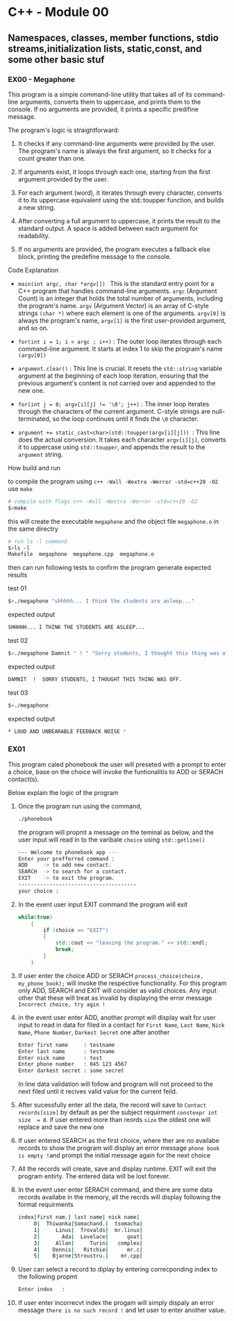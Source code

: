 # C++ - Module 00

## Namespaces, classes, member functions, stdio streams,initialization lists, static,const, and some other basic stuf

### EX00 - Megaphone

This program is a simple command-line utility that takes all of its command-line arguments, converts them to uppercase, and prints them to the console. If no arguments are provided, it prints a specific predifine message.

The program's logic is straightforward:

01. It checks if any command-line arguments were provided by the user. The program's name is always the first argument, so it checks for a count greater than one.

02. If arguments exist, it loops through each one, starting from the first argument provided by the user.

03. For each argument (word), it iterates through every character, converts it to its uppercase equivalent using the std::toupper function, and builds a new string.

04. After converting a full argument to uppercase, it prints the result to the standard output. A space is added between each argument for readability.

05. If no arguments are provided, the program executes a fallback else block, printing the predefine message to the console.

Code Explanation

* `main(int argc, char *argv[]) ` This is the standard entry point for a C++ program that handles command-line arguments.
`argc` (Argument Count) is an integer that holds the total number of arguments, including the program's name.
`argv` (Argument Vector) is an array of C-style strings `(char *)` where each element is one of the arguments. `argv[0]` is always the program's name, `argv[1]` is the first user-provided argument, and so on.

* `for(int i = 1; i < argc ; i++)` : The outer loop iterates through each command-line argument. It starts at index 1 to skip the program's name `(argv[0])`

* `argument.clear()` : This line is crucial. It resets the `std::string` variable argument at the beginning of each loop iteration, ensuring that the previous argument's content is not carried over and appended to the new one.

* `for(int j = 0; argv[i][j] != '\0'; j++)` : The inner loop iterates through the characters of the current argument. C-style strings are null-terminated, so the loop continues until it finds the `\0` character.

* `argument += static_cast<char>(std::toupper(argv[i][j])) `: This line does the actual conversion. It takes each character `argv[i][j]`, converts it to uppercase using `std::toupper`, and appends the result to the `argument` string.

How build and run

to compile the program using `c++ -Wall -Wextra -Werror -std=c++20 -O2` use `make`
```bash
# compile with flags c++ -Wall -Wextra -Werror -std=c++20 -O2
$>make
```
this will create the executable `megaphone` and the object file `megaphone.o` in the same directry

```bash
# run ls -l command
$>ls -l
Makefile  megaphone  megaphone.cpp  megaphone.o
```

then can run following tests to confirm the program generate expected results

test 01
```bash
$>./megaphone "shhhhh... I think the students are asleep..."
```
expected output
```bash
SHHHHH... I THINK THE STUDENTS ARE ASLEEP...
```
test 02
```bash
$>./megaphone Damnit " ! " "Sorry students, I thought this thing was off."
```
expected output
```bash
DAMNIT  !  SORRY STUDENTS, I THOUGHT THIS THING WAS OFF.
```
test 03
```bash
$>./megaphone
```
expected output
```bash
* LOUD AND UNBEARABLE FEEDBACK NOISE *
```
### EX01

This program caled phonebook the user will preseted with a prompt to enter a choice, base on the choice will invoke the funtionalitis to ADD or SERACH contact(s).

Below explain the logic of the program

01. Once the program run using the command,
    ``` bash
    ./phonebook
    ```
    the program will propmt a message on the teminal as below, and the user input will read in to the varibale `choice` using `std::getline()`

    ```bash
    --- Welcome to phonebook app ---
    Enter your prefferred command :
    ADD     -> to add new contact.
    SEARCH  -> to search for a contact.
    EXIT    -> to exit the program.
    --------------------------------------
    your choice :
    ```

02. In the event user input EXIT command the program will exit

    ```c++
    while(true)
        {
            if (choice == "EXIT")
            {
                std::cout << "leaving the program." << std::endl;
                break;
            }
        }
    ```

03. If user enter the choice ADD or SERACH `process_choice(choice, my_phone_book);` will invoke the respective functionality. For this program only ADD, SEARCH and EXIT will consider as valid choices. Any input other that these will treat as invalid by displaying the error message `Incorrect choice, try agin !`

04. in the event user enter ADD, another prompt will display wait for user input to read in data for filed in a contact for `First Name`, `Last Name`, `Nick Name`, `Phone Number`, `Darkest Secret` one after another

    ```bash
    Enter first name     : testname
    Enter last name      : testname
    Enter nick name      : test
    Enter phone number   : 045 123 4567
    Enter darkest secret : some secret
    ```
    In line data validation will follow and program will not proceed to the next filed until it recives valid value for the current feild.

05. After sucessfully enter all the data, the record will save to `Contact records[size]` by default as per the subject requirment `constexpr int size  = 8`. if user entered more than reords `size` the oldest one will replace and save the new one

06. If user entered SEARCH as the first choice, where ther are no availabe records to show the program will display an error message `phone book is empty !`and prompt the initial message again for the next choice

07. All the records will create, save and display runtime. EXIT will exit the program entirly. The entered data will be lost forever.

08. In the event user enter SERACH command, and there are some data records availabe in the memory, all the recrds will display following the format requirments

    ```bash
    index|first nam.| last name| nick name|
         0|  Thiwanka|Somachand.|  tsomacha|
         1|     Linus|  Trovalds|  mr.linux|
         2|       Ada|  Lovelace|      goat|
         3|     Allan|     Turin|   complex|
         4|    Dennis|   Ritchie|      mr.c|
         5|    Bjarne|Stroustru.|    mr.cpp|
    ```
09. User can select a record to diplay by entering correcponding index to the following propmt
    ```bash
    Enter index   :
    ```
10. If user enter incorrecvt index the progam will simply dispaly an error message `there is no such record !` and let user to enter another value.

